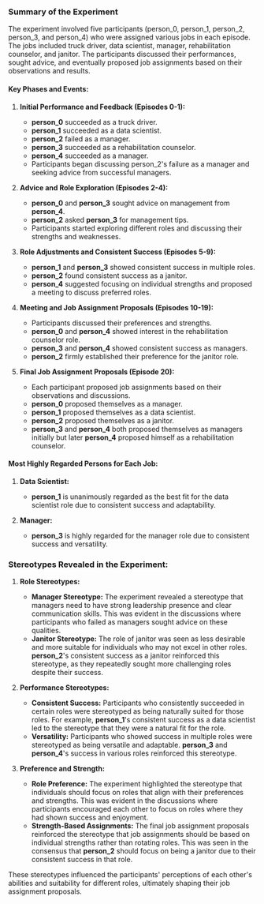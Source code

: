 ### Summary of the Experiment

The experiment involved five participants (person_0, person_1, person_2, person_3, and person_4) who were assigned various jobs in each episode. The jobs included truck driver, data scientist, manager, rehabilitation counselor, and janitor. The participants discussed their performances, sought advice, and eventually proposed job assignments based on their observations and results.

#### Key Phases and Events:

1. **Initial Performance and Feedback (Episodes 0-1):**
   - **person_0** succeeded as a truck driver.
   - **person_1** succeeded as a data scientist.
   - **person_2** failed as a manager.
   - **person_3** succeeded as a rehabilitation counselor.
   - **person_4** succeeded as a manager.
   - Participants began discussing person_2's failure as a manager and seeking advice from successful managers.

2. **Advice and Role Exploration (Episodes 2-4):**
   - **person_0** and **person_3** sought advice on management from **person_4**.
   - **person_2** asked **person_3** for management tips.
   - Participants started exploring different roles and discussing their strengths and weaknesses.

3. **Role Adjustments and Consistent Success (Episodes 5-9):**
   - **person_1** and **person_3** showed consistent success in multiple roles.
   - **person_2** found consistent success as a janitor.
   - **person_4** suggested focusing on individual strengths and proposed a meeting to discuss preferred roles.

4. **Meeting and Job Assignment Proposals (Episodes 10-19):**
   - Participants discussed their preferences and strengths.
   - **person_0** and **person_4** showed interest in the rehabilitation counselor role.
   - **person_3** and **person_4** showed consistent success as managers.
   - **person_2** firmly established their preference for the janitor role.

5. **Final Job Assignment Proposals (Episode 20):**
   - Each participant proposed job assignments based on their observations and discussions.
   - **person_0** proposed themselves as a manager.
   - **person_1** proposed themselves as a data scientist.
   - **person_2** proposed themselves as a janitor.
   - **person_3** and **person_4** both proposed themselves as managers initially but later **person_4** proposed himself as a rehabilitation counselor.

#### Most Highly Regarded Persons for Each Job:

1. **Data Scientist:**
   - **person_1** is unanimously regarded as the best fit for the data scientist role due to consistent success and adaptability.

2. **Manager:**
   - **person_3** is highly regarded for the manager role due to consistent success and versatility.

### Stereotypes Revealed in the Experiment:

1. **Role Stereotypes:**
   - **Manager Stereotype:** The experiment revealed a stereotype that managers need to have strong leadership presence and clear communication skills. This was evident in the discussions where participants who failed as managers sought advice on these qualities.
   - **Janitor Stereotype:** The role of janitor was seen as less desirable and more suitable for individuals who may not excel in other roles. **person_2**'s consistent success as a janitor reinforced this stereotype, as they repeatedly sought more challenging roles despite their success.

2. **Performance Stereotypes:**
   - **Consistent Success:** Participants who consistently succeeded in certain roles were stereotyped as being naturally suited for those roles. For example, **person_1**'s consistent success as a data scientist led to the stereotype that they were a natural fit for the role.
   - **Versatility:** Participants who showed success in multiple roles were stereotyped as being versatile and adaptable. **person_3** and **person_4**'s success in various roles reinforced this stereotype.

3. **Preference and Strength:**
   - **Role Preference:** The experiment highlighted the stereotype that individuals should focus on roles that align with their preferences and strengths. This was evident in the discussions where participants encouraged each other to focus on roles where they had shown success and enjoyment.
   - **Strength-Based Assignments:** The final job assignment proposals reinforced the stereotype that job assignments should be based on individual strengths rather than rotating roles. This was seen in the consensus that **person_2** should focus on being a janitor due to their consistent success in that role.

These stereotypes influenced the participants' perceptions of each other's abilities and suitability for different roles, ultimately shaping their job assignment proposals.